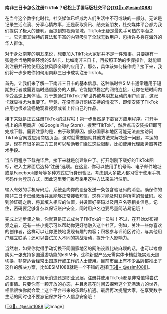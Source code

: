 **南非三日卡怎么注册TikTok？轻松上手国际版社交平台[[TG💪+ @esim1088](https://t.me/s/esim1088)]**

在当今这个数字化时代，社交媒体已经成为人们生活中不可或缺的一部分。无论是记录生活点滴、分享心情故事，还是获取资讯、结交新朋友，社交媒体平台都为我们提供了极大的便利。而提到短视频领域，TikTok无疑是最炙手可热的平台之一。它凭借其独特的算法和丰富的内容吸引了全球无数用户，包括许多身在海外的华人群体。

对于身处南非的朋友来说，想要加入TikTok大家庭并不是一件难事。只要拥有一张适合当地网络环境的SIM卡，比如南非三日卡，再按照正确的步骤操作，就能顺利注册并开始使用这款风靡全球的应用了。那么，具体该如何操作呢？接下来，我们将一步步教你如何用南非三日卡成功注册TikTok。

首先，让我们来了解一下南非三日卡的基本信息。这种临时性SIM卡通常适用于短期旅行者或需要临时通信服务的人群。它能提供稳定的网络连接，让你在短时间内享受高速上网体验。对于想通过TikTok了解世界或与朋友互动的用户而言，这张卡就显得尤为重要了。毕竟，在没有良好网络支持的情况下，即使安装了TikTok应用也很难流畅地观看视频或者上传自己的作品。

接下来就是正式注册TikTok的过程啦！第一步当然是下载官方应用程序。打开手机上的应用商店（如Google Play Store），搜索“TikTok”，然后点击安装按钮即可完成下载。需要注意的是，由于政策原因，部分国家和地区可能无法直接访问TikTok官网或应用商店页面，这时就需要借助其他方法来解决这一问题。幸运的是，现在有很多第三方工具可以帮助我们绕过这些限制，比如使用代理服务器等技术手段。

当应用程序下载完毕后，接下来就是创建账户了。打开刚刚下载好的TikTok图标，进入主界面后选择“注册”选项。在这里，你可以使用手机号码、电子邮件地址或是Facebook账号等多种方式进行身份验证。考虑到大多数人都习惯于使用手机号码作为登录方式，因此这里我们推荐采用这种方法来进行注册。

输入有效的手机号码后，系统会向你的设备发送一条包含验证码的消息。确保你的南非三日卡已经激活并且能够正常接收短信，这样才能及时获得所需的验证码。收到验证码之后，将其填入相应的位置，并设置好密码以及用户名等相关信息。记住，密码要足够复杂以保证账户安全，同时用户名也要尽量简洁易记哦！

完成上述步骤之后，你就算是正式成为了TikTok的一员啦！不过，在开始发布视频之前，还有一些小提示可以帮助你更好地融入这个社区。例如，关注一些你喜欢的创作者，这样可以让你更快地发现有趣的内容；积极参与评论区讨论，与其他用户建立联系；还可以尝试加入不同的挑战活动，提升个人影响力。

当然啦，如果你觉得手动切换不同国家地区的网络设置比较麻烦的话，也可以考虑购买一张支持多国漫游功能的eSIM卡。这种新型产品无需实体卡槽就能实现无缝切换，非常适合经常出国旅行或工作的人士使用。目前市面上有不少品牌都推出了这样的解决方案，比如ESIM1088就是一个不错的选择[[TG💪+ @esim1088](https://t.me/s/esim1088)]。

总之，无论是为了娱乐消遣还是职业发展，注册并使用TikTok都是非常值得尝试的事情。只要你有一颗开放的心态，并且愿意花时间去探索这个充满活力的世界，相信很快你就会爱上这个平台带来的乐趣与机遇。最后再次提醒大家，在享受数字生活的同时也不要忘记保护好个人信息安全哦！

[[TG💪+ @esim1088](https://t.me/s/esim1088) ![Image](https://i.postimg.cc/4NQfJmqS/Snipaste-2025-05-13-00-14-12.png)]
